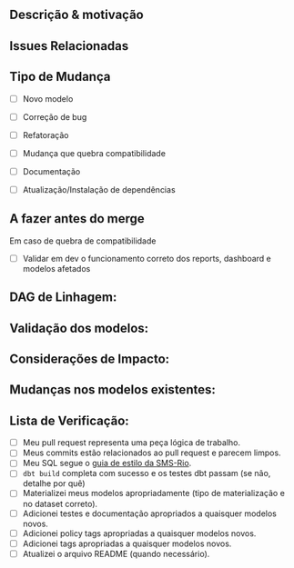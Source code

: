 <!---
Forneça um resumo breve no Título acima. Exemplos de bons títulos de PR:
* "Feature: adicionar modelos tal-e-tal"
* "Correção: deduplicar tal-e-tal"
* "Atualização: versão dbt 0.13.0"
-->

## Descrição & motivação
<!---
Descreva suas alterações e por que você está fazendo elas.
-->

## Issues Relacionadas
<!---
Link para quaisquer issues do GitHub ou tickets relacionados que ajudarão a esclarecer o contexto deste PR e adicionar mais contexto ao seu trabalho.
-->

## Tipo de Mudança
<!-- 
Classifique o tipo de mudança com a qual você está trabalhando para ajudar o revisor a saber no que eles devem ficar de olho
-->
- [ ] Novo modelo
- [ ] Correção de bug
- [ ] Refatoração
- [ ] Mudança que quebra compatibilidade
- [ ] Documentação
- [ ] Atualização/Instalação de dependências


## A fazer antes do merge
<!---
Inclua quaisquer observações sobre coisas que precisam acontecer antes que este PR seja mergeado, por exemplo:
-->
Em caso de quebra de compatibilidade
- [ ] Validar em dev o funcionamento correto dos reports, dashboard e modelos afetados

## DAG de Linhagem:
<!---
Inclua uma captura de tela da seção relevante do DAG atualizado. 
-->

## Validação dos modelos:
<!---
Inclua qualquer saída que confirme que os modelos fazem o que é esperado. Isso pode ser
um link para um dashboard em desenvolvimento em sua ferramenta de BI, ou uma consulta que
compara um modelo existente com um novo.

Use capturas de tela de consultas e resultados que demonstrem o impacto de suas alterações.
Considere usar: consultas ad-hoc, resultados de perfil de dados, estrutura de esquema. Diferença de mudanças
dados de produção quando relevante.
-->

## Considerações de Impacto:
<!---
Se houver modelos dependentes impactados como resultado do seu trabalho, inclua validação
que estes modelos foram/não foram impactados e quais considerações são necessárias,
como notificar partes interessadas.
Assim como na validação dos modelos, use capturas de tela e consultas para ilustrar o impacto.
-->

## Mudanças nos modelos existentes:
<!---
Inclua esta seção se você estiver alterando quaisquer modelos existentes. Link quaisquer
solicitações de pull relacionadas em sua ferramenta de BI, ou instruções para unir (por exemplo, se o antigo
modelos devem ser descartados após a união, ou se uma execução de atualização completa é necessária)
-->

## Lista de Verificação:
<!---
Esta lista de verificação é principalmente útil como um lembrete de pequenas coisas que podem ser facilmente esquecidas - é destinada como uma ferramenta útil em vez de obstáculos a serem superados.
Coloque um `x` em todos os itens que se aplicam, faça notas ao lado de qualquer que não tenham sido
abordados e remova quaisquer itens que não sejam relevantes para este PR.
-->
- [ ] Meu pull request representa uma peça lógica de trabalho.
- [ ] Meus commits estão relacionados ao pull request e parecem limpos.
- [ ] Meu SQL segue o [guia de estilo da SMS-Rio](https://doc.clickup.com/9013004335/d/h/8ckf21f-1073/e8ed96d7bccb902/8ckf21f-14653).
- [ ] `dbt build` completa com sucesso e os testes dbt passam (se não, detalhe por quê)
- [ ] Materializei meus modelos apropriadamente (tipo de materialização e no dataset correto).
- [ ] Adicionei testes e documentação apropriados a quaisquer modelos novos.
- [ ] Adicionei policy tags apropriadas a quaisquer modelos novos.
- [ ] Adicionei tags apropriadas a quaisquer modelos novos.
- [ ] Atualizei o arquivo README (quando necessário).
